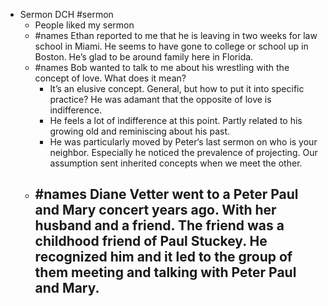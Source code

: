 - Sermon DCH #sermon
	- People liked my sermon
	- #names Ethan reported to me that he is leaving in two weeks for law school in Miami. He seems to have gone to college or school up in Boston. He’s glad to be around family here in Florida.
	- #names Bob wanted to talk to me about his wrestling with the concept of love. What does it mean?
		- It’s an elusive concept. General, but how to put it into specific practice? He was adamant that the opposite of love is indifference.
		- He feels a lot of indifference at this point. Partly related to his growing old and reminiscing about his past.
		- He was particularly moved by Peter‘s last sermon on who is your neighbor. Especially he noticed the prevalence of projecting. Our assumption sent inherited concepts when we meet the other.
	- #names Diane Vetter went to a Peter Paul and Mary concert years ago. With her husband and a friend. The friend was a childhood friend of Paul Stuckey. He recognized him and it led to the group of them meeting and talking with Peter Paul and Mary.
		-
